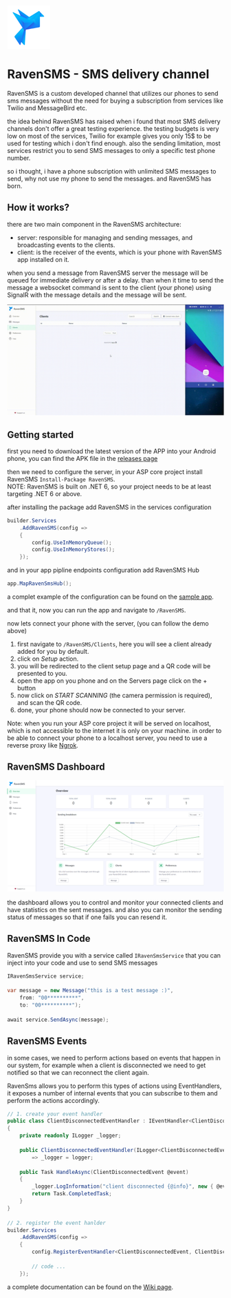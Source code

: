 <img width="100" height="100" alt="RavenSMS" src="https://github.com/YoussefSell/RavenSMS/blob/master/assets/logo.png">

# RavenSMS - SMS delivery channel

RavenSMS is a custom developed channel that utilizes our phones to send sms messages without the need for buying a subscription from services like Twilio and MessageBird etc.

the idea behind RavenSMS has raised when i found that most SMS delivery channels don't offer a great testing experience. the testing budgets is very low on most of the services, Twilio for example gives you only 15$ to be used for testing which i don't find enough. also the sending limitation, most services restrict you to send SMS messages to only a specific test phone number.

so i thought, i have a phone subscription with unlimited SMS messages to send, why not use my phone to send the messages. and RavenSMS has born.

## How it works?

there are two main component in the RavenSMS architecture:

- server: responsible for managing and sending messages, and broadcasting events to the clients.
- client: is the receiver of the events, which is your phone with RavenSMS app installed on it.

when you send a message from RavenSMS server the message will be queued for immediate delivery or after a delay. than when it time to send the message a websocket command is sent to the client (your phone) using SignalR with the message details and the message will be sent.

![ravensms demo](https://github.com/YoussefSell/RavenSMS/blob/master/assets/screenshots/ravensms-demo.gif)

## Getting started

first you need to download the latest version of the APP into your Android phone, you can find the APK file in the [releases page](https://github.com/YoussefSell/RavenSMS/releases)

then we need to configure the server, in your ASP core project install RavenSMS `Install-Package RavenSMS`.  
NOTE: RavenSMS is built on .NET 6, so your project needs to be at least targeting .NET 6 or above.

after installing the package add RavenSMS in the services configuration
```csharp
builder.Services
    .AddRavenSMS(config =>
    {
        config.UseInMemoryQueue();
        config.UseInMemoryStores();
    });
```
and in your app pipline endpoints configuration add RavenSMS Hub
```csharp
app.MapRavenSmsHub();

```
a complet example of the configuration can be found on the [sample app](https://github.com/YoussefSell/RavenSMS/blob/master/samples/RavenSMS.Samples.AspCore/Program.cs).

and that it, now you can run the app and navigate to `/RavenSMS`.  

now lets connect your phone with the server, (you can follow the demo above)
1. first navigate to `/RavenSMS/Clients`, here you will see a client already added for you by default.
2. click on *Setup* action.
3. you will be redirected to the client setup page and a QR code will be presented to you.
4. open the app on you phone and on the Servers page click on the + button
5. now click on *START SCANNING* (the camera permission is required), and scan the QR code.
6. done, your phone should now be connected to your server.

Note: when you run your ASP core project it will be served on localhost, which is not accessible to the internet it is only on your machine. in order to be able to connect your phone to a localhost server, you need to use a reverse proxy like [Ngrok](https://ngrok.com/).

## RavenSMS Dashboard

![ravensms dashboard screenshot](https://github.com/YoussefSell/RavenSMS/blob/master/assets/screenshots/ravensms-dashboard.png)

the dashboard allows you to control and monitor your connected clients and have statistics on the sent messages. and also you can monitor the sending status of messages so that if one fails you can resend it.

## RavenSMS In Code

RavenSMS provide you with a service called `IRavenSmsService` that you can inject into your code and use to send SMS messages

```csharp
IRavenSmsService service;

var message = new Message("this is a test message :)",
    from: "00**********",
    to: "00**********");
    
await service.SendAsync(message);
```

## RavenSMS Events

in some cases, we need to perform actions based on events that happen in our system, for example when a client is disconnected we need to get notified so that we can reconnect the client again.

RavenSms allows you to perform this types of actions using EventHandlers, it exposes a number of internal events that you can subscribe to them and perform the actions accordingly.

```csharp
// 1. create your event handler
public class ClientDisconnectedEventHandler : IEventHandler<ClientDisconnectedEvent>
{
    private readonly ILogger _logger;

    public ClientDisconnectedEventHandler(ILogger<ClientDisconnectedEventHandler> logger)
        => _logger = logger;

    public Task HandleAsync(ClientDisconnectedEvent @event)
    {
        _logger.LogInformation("client disconnected {@info}", new { @event.ClientId, @event.ConnectionId });
        return Task.CompletedTask;
    }
}

// 2. register the event hanlder 
builder.Services
    .AddRavenSMS(config =>
    {
        config.RegisterEventHandler<ClientDisconnectedEvent, ClientDisconnectedEventHandler>();
        
        // code ...
    });

```

a complete documentation can be found on the [Wiki page](https://github.com/YoussefSell/RavenSMS/wiki).
